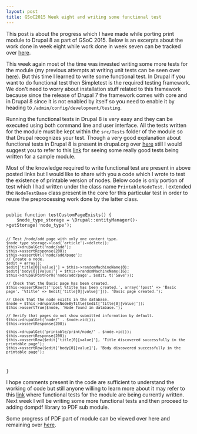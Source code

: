 ```yaml
---
layout: post
title: GSoC2015 Week eight and writing some functional test
---
```


This post is about the progress which I have made while porting print module to Drupal 8 as part of GSoC 2015. Below is an excerpts about the work done in week eight while work done in week seven can be tracked over <a href="http://zealfire.github.io/GSoC2015-Week-seven-and-writing-unit-test/">here</a>.

This week again most of the time was invested writing some more tests for the module (my previous attempts at writing unit tests can be seen over <a href="http://zealfire.github.io/GSoC2015-Week-seven-and-writing-unit-test/">here</a>). But this time I learned to write some functional test. In Drupal if you want to do functional test then Simpletest is the required testing framework. We don't need to worry about installation stuff related to this framework because since the release of  Drupal 7 the framework comes with core and in Drupal 8 since it is not enabled by itself so you need to enable it by heading to <code>/admin/config/development/testing</code>.

Running the functional tests in Drupal 8 is very easy and they can be executed using both command line and user interface. All the tests written for the module must be kept within the <code>src/Tests</code> folder of the module so that Drupal recognizes your test. Though a very good explanation about functional tests in Drupal 8 is present in drupal.org over <a href="https://api.drupal.org/api/drupal/core!modules!system!core.api.php/group/testing/8">here</a> still I would suggest you to refer to this <a href="http://www.sitepoint.com/automated-testing-drupal-8-modules/">link</a> for seeing some really good tests being written for a sample module.

Most of the knowledge required to write functional test are present in above posted links but I would like to share with you a code which I wrote to test the existence of printable version of nodes. Below code is only portion of test which I had written under the class name <code>PrintableNodeTest</code>. I extended the <code>NodeTestBase</code> class present in the core for this particular test in order to reuse the preprocessing work done by the latter class. 

<code>
public function testCustomPageExists() {
    $node_type_storage = \Drupal::entityManager()->getStorage('node_type');

    // Test /node/add page with only one content type.
    $node_type_storage->load('article')->delete();
    $this->drupalGet('node/add');
    $this->assertResponse(200);
    $this->assertUrl('node/add/page');
    // Create a node.
    $edit = array();
    $edit['title[0][value]'] = $this->randomMachineName(8);
    $edit['body[0][value]'] = $this->randomMachineName(16);
    $this->drupalPostForm('node/add/page', $edit, t('Save'));

    // Check that the Basic page has been created.
    $this->assertRaw(t('!post %title has been created.', array('!post' => 'Basic page', '%title' => $edit['title[0][value]'])), 'Basic page created.');

    // Check that the node exists in the database.
    $node = $this->drupalGetNodeByTitle($edit['title[0][value]']);
    $this->assertTrue($node, 'Node found in database.');

    // Verify that pages do not show submitted information by default.
    $this->drupalGet('node/' . $node->id());
    $this->assertResponse(200);

    $this->drupalGet('printable/print/node/' . $node->id());
    $this->assertResponse(200);
    $this->assertRaw($edit['title[0][value]'], 'Title discovered successfully in the printable page');
    $this->assertRaw($edit['body[0][value]'], 'Body discovered successfully in the printable page');
  }
</code> 

I hope comments present in the code are sufficient to understand the working of code but still anyone willing to learn more about it may refer to this <a href="https://github.com/zealfire/printable/tree/master/src/Tests">link</a> where functional tests for the module are being currently written. Next week I will be writing some more functional tests and then proceed to adding dompdf library to PDF sub module.

Some progress of PDF part of  module can be viewed over <a href="https://github.com/zealfire/pdf_api" style="text-decoration:none;" target="_blank">here</a> and remaining over <a href="https://github.com/zealfire/printable">here</a>.
